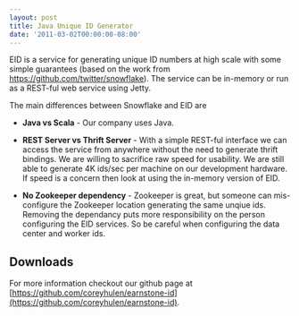 ```yaml
---
layout: post
title: Java Unique ID Generator
date: '2011-03-02T00:00:00-08:00'
---
```


EID is a service for generating unique ID numbers at high scale with some 
simple guarantees (based on the work from https://github.com/twitter/snowflake). 
The service can be in-memory or run as a REST-ful web service using Jetty.

The main differences between Snowflake and EID are

* __Java vs Scala__ - Our company uses Java.

* __REST Server vs Thrift Server__ - With a simple REST-ful interface we can 
access the service from anywhere without the need to generate thrift 
bindings. We are willing to sacrifice raw speed for usability. We are still 
able to generate 4K ids/sec per machine on our development hardware. If speed 
is a concern then look at using the in-memory version of EID.

* __No Zookeeper dependency__ - Zookeeper is great, but someone can 
mis-configure the Zookeeper location generating the same unqiue ids. Removing 
the dependancy puts more responsibility on the person configuring the EID 
services. So be careful when configuring the data center and worker ids.

Downloads
---------

For more information checkout our github page at 
[https://github.com/coreyhulen/earnstone-id](https://github.com/coreyhulen/earnstone-id).
